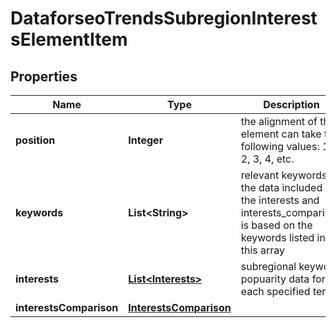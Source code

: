 

# DataforseoTrendsSubregionInterestsElementItem


## Properties

| Name | Type | Description | Notes |
|------------ | ------------- | ------------- | -------------|
|**position** | **Integer** | the alignment of the element can take the following values: 1, 2, 3, 4, etc. |  [optional] |
|**keywords** | **List&lt;String&gt;** | relevant keywords the data included in the interests and interests_comparison is based on the keywords listed in this array |  [optional] |
|**interests** | [**List&lt;Interests&gt;**](Interests.md) | subregional keyword popuarity data for each specified term |  [optional] |
|**interestsComparison** | [**InterestsComparison**](InterestsComparison.md) |  |  [optional] |



